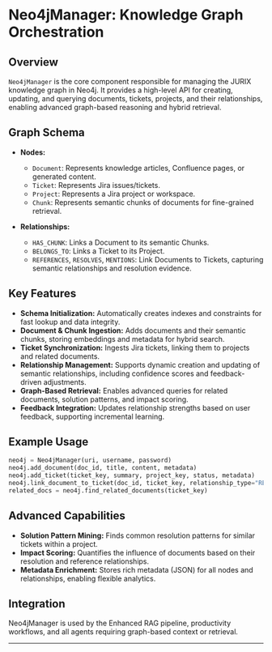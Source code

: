 # Neo4jManager: Knowledge Graph Orchestration

## Overview

`Neo4jManager` is the core component responsible for managing the JURIX knowledge graph in Neo4j. It provides a high-level API for creating, updating, and querying documents, tickets, projects, and their relationships, enabling advanced graph-based reasoning and hybrid retrieval.

## Graph Schema

- **Nodes:**
  - `Document`: Represents knowledge articles, Confluence pages, or generated content.
  - `Ticket`: Represents Jira issues/tickets.
  - `Project`: Represents a Jira project or workspace.
  - `Chunk`: Represents semantic chunks of documents for fine-grained retrieval.

- **Relationships:**
  - `HAS_CHUNK`: Links a Document to its semantic Chunks.
  - `BELONGS_TO`: Links a Ticket to its Project.
  - `REFERENCES`, `RESOLVES`, `MENTIONS`: Link Documents to Tickets, capturing semantic relationships and resolution evidence.

## Key Features

- **Schema Initialization:** Automatically creates indexes and constraints for fast lookup and data integrity.
- **Document & Chunk Ingestion:** Adds documents and their semantic chunks, storing embeddings and metadata for hybrid search.
- **Ticket Synchronization:** Ingests Jira tickets, linking them to projects and related documents.
- **Relationship Management:** Supports dynamic creation and updating of semantic relationships, including confidence scores and feedback-driven adjustments.
- **Graph-Based Retrieval:** Enables advanced queries for related documents, solution patterns, and impact scoring.
- **Feedback Integration:** Updates relationship strengths based on user feedback, supporting incremental learning.

## Example Usage

```python
neo4j = Neo4jManager(uri, username, password)
neo4j.add_document(doc_id, title, content, metadata)
neo4j.add_ticket(ticket_key, summary, project_key, status, metadata)
neo4j.link_document_to_ticket(doc_id, ticket_key, relationship_type="REFERENCES")
related_docs = neo4j.find_related_documents(ticket_key)
```

## Advanced Capabilities

- **Solution Pattern Mining:** Finds common resolution patterns for similar tickets within a project.
- **Impact Scoring:** Quantifies the influence of documents based on their resolution and reference relationships.
- **Metadata Enrichment:** Stores rich metadata (JSON) for all nodes and relationships, enabling flexible analytics.

## Integration

Neo4jManager is used by the Enhanced RAG pipeline, productivity workflows, and all agents requiring graph-based context or retrieval.

---

